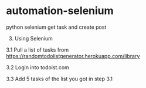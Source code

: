 # automation-selenium
python selenium get task and create post

3. Using Selenium

3.1 Pull a list of tasks from https://randomtodolistgenerator.herokuapp.com/library

3.2 Login into todoist.com

3.3 Add 5 tasks of the list you got in step 3.1
